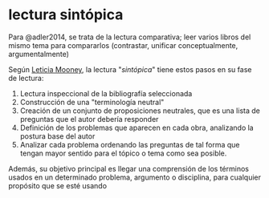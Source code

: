 # lectura sintópica
Para @adler2014, se trata de la lectura comparativa; leer varios libros del mismo tema para compararlos (contrastar, unificar conceptualmente, argumentalmente)

Según [Leticia Mooney](https://biodagar.com/2019/04/syntopic-reading-what-it-is-and-how-to-do-it/), la lectura "*sintópica*" tiene estos pasos en su fase de lectura:

1. Lectura inspeccional de la bibliografía seleccionada
2. Construcción de una "terminología neutral" 
3. Creación de un conjunto de proposiciones neutrales, que es una lista de preguntas que el autor debería responder
4. Definición de los problemas que aparecen en cada obra, analizando la postura base del autor
5. Analizar cada problema ordenando las preguntas de tal forma que tengan mayor sentido para el tópico o tema como sea posible.

Además, su objetivo principal es llegar una comprensión de los términos usados en un determinado problema, argumento o disciplina, para cualquier propósito que se esté usando
